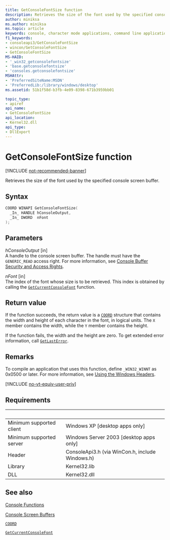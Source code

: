 ```yaml
---
title: GetConsoleFontSize function
description: Retrieves the size of the font used by the specified console screen buffer.
author: miniksa
ms.author: miniksa
ms.topic: article
keywords: console, character mode applications, command line applications, terminal applications, console api
f1_keywords:
- consoleapi3/GetConsoleFontSize
- wincon/GetConsoleFontSize
- GetConsoleFontSize
MS-HAID:
- '_win32_getconsolefontsize'
- 'base.getconsolefontsize'
- 'consoles.getconsolefontsize'
MSHAttr:
- 'PreferredSiteName:MSDN'
- 'PreferredLib:/library/windows/desktop'
ms.assetid: 51b1f58d-b3fb-4e09-8398-671b3959bb01

topic_type:
- apiref
api_name:
- GetConsoleFontSize
api_location:
- Kernel32.dll
api_type:
- DllExport
---
```


# GetConsoleFontSize function

[!INCLUDE [not-recommended-banner](./includes/not-recommended-banner.md)]

Retrieves the size of the font used by the specified console screen buffer.

## Syntax

```C
COORD WINAPI GetConsoleFontSize(
  _In_ HANDLE hConsoleOutput,
  _In_ DWORD  nFont
);
```

## Parameters

*hConsoleOutput* \[in\]  
A handle to the console screen buffer. The handle must have the `GENERIC_READ` access right. For more information, see [Console Buffer Security and Access Rights](console-buffer-security-and-access-rights.md).

*nFont* \[in\]  
The index of the font whose size is to be retrieved. This index is obtained by calling the [`GetCurrentConsoleFont`](getcurrentconsolefont.md) function.

## Return value

If the function succeeds, the return value is a [`COORD`](coord-str.md) structure that contains the width and height of each character in the font, in logical units. The `X` member contains the width, while the `Y` member contains the height.

If the function fails, the width and the height are zero. To get extended error information, call [`GetLastError`](https://msdn.microsoft.com/library/windows/desktop/ms679360).

## Remarks

To compile an application that uses this function, define `_WIN32_WINNT` as 0x0500 or later. For more information, see [Using the Windows Headers](https://msdn.microsoft.com/library/windows/desktop/aa383745).

[!INCLUDE [no-vt-equiv-user-priv](./includes/no-vt-equiv-user-priv.md)]

## Requirements

| &nbsp; | &nbsp; |
|-|-|
| Minimum supported client | Windows XP \[desktop apps only\] |
| Minimum supported server | Windows Server 2003 \[desktop apps only\] |
| Header | ConsoleApi3.h (via WinCon.h, include Windows.h) |
| Library | Kernel32.lib |
| DLL | Kernel32.dll |

## See also

[Console Functions](console-functions.md)

[Console Screen Buffers](console-screen-buffers.md)

[`COORD`](coord-str.md)

[`GetCurrentConsoleFont`](getcurrentconsolefont.md)
